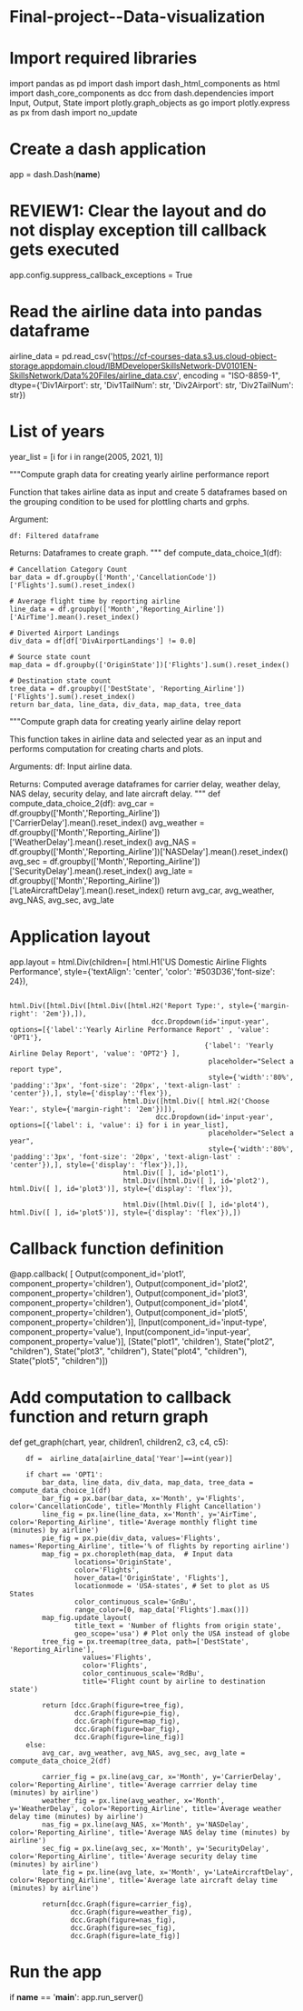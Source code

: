 # Final-project--Data-visualization

# Import required libraries
import pandas as pd
import dash
import dash_html_components as html
import dash_core_components as dcc
from dash.dependencies import Input, Output, State
import plotly.graph_objects as go
import plotly.express as px
from dash import no_update


# Create a dash application
app = dash.Dash(__name__)

# REVIEW1: Clear the layout and do not display exception till callback gets executed
app.config.suppress_callback_exceptions = True

# Read the airline data into pandas dataframe
airline_data =  pd.read_csv('https://cf-courses-data.s3.us.cloud-object-storage.appdomain.cloud/IBMDeveloperSkillsNetwork-DV0101EN-SkillsNetwork/Data%20Files/airline_data.csv', 
                            encoding = "ISO-8859-1",
                            dtype={'Div1Airport': str, 'Div1TailNum': str, 
                                   'Div2Airport': str, 'Div2TailNum': str})


# List of years 
year_list = [i for i in range(2005, 2021, 1)]

"""Compute graph data for creating yearly airline performance report 

Function that takes airline data as input and create 5 dataframes based on the grouping condition to be used for plottling charts and grphs.

Argument:
     
    df: Filtered dataframe
    
Returns:
   Dataframes to create graph. 
"""
def compute_data_choice_1(df):
    
    # Cancellation Category Count
    bar_data = df.groupby(['Month','CancellationCode'])['Flights'].sum().reset_index()
    
    # Average flight time by reporting airline
    line_data = df.groupby(['Month','Reporting_Airline'])['AirTime'].mean().reset_index()
    
    # Diverted Airport Landings
    div_data = df[df['DivAirportLandings'] != 0.0]
    
    # Source state count
    map_data = df.groupby(['OriginState'])['Flights'].sum().reset_index()
    
    # Destination state count
    tree_data = df.groupby(['DestState', 'Reporting_Airline'])['Flights'].sum().reset_index()
    return bar_data, line_data, div_data, map_data, tree_data


"""Compute graph data for creating yearly airline delay report

This function takes in airline data and selected year as an input and performs computation for creating charts and plots.

Arguments:
    df: Input airline data.
    
Returns:
    Computed average dataframes for carrier delay, weather delay, NAS delay, security delay, and late aircraft delay.
"""
def compute_data_choice_2(df):
    avg_car = df.groupby(['Month','Reporting_Airline'])['CarrierDelay'].mean().reset_index()
    avg_weather = df.groupby(['Month','Reporting_Airline'])['WeatherDelay'].mean().reset_index()
    avg_NAS = df.groupby(['Month','Reporting_Airline'])['NASDelay'].mean().reset_index()
    avg_sec = df.groupby(['Month','Reporting_Airline'])['SecurityDelay'].mean().reset_index()
    avg_late = df.groupby(['Month','Reporting_Airline'])['LateAircraftDelay'].mean().reset_index()
    return avg_car, avg_weather, avg_NAS, avg_sec, avg_late


# Application layout
app.layout = html.Div(children=[ html.H1('US Domestic Airline Flights Performance', style={'textAlign': 'center', 'color': '#503D36','font-size': 24}),
                               
   
                                html.Div([html.Div([html.Div([html.H2('Report Type:', style={'margin-right': '2em'}),]),
                                       dcc.Dropdown(id='input-year', options=[{'label':'Yearly Airline Performance Report' , 'value': 'OPT1'},
                                                    {'label': 'Yearly Airline Delay Report', 'value': 'OPT2'} ],
                                                     placeholder="Select a report type",
                                                     style={'width':'80%', 'padding':'3px', 'font-size': '20px', 'text-align-last' : 'center'}),], style={'display':'flex'}),
                                html.Div([html.Div([ html.H2('Choose Year:', style={'margin-right': '2em'})]),
                                        dcc.Dropdown(id='input-year', options=[{'label': i, 'value': i} for i in year_list],
                                                     placeholder="Select a year",
                                                     style={'width':'80%', 'padding':'3px', 'font-size': '20px', 'text-align-last' : 'center'}),], style={'display': 'flex'}),]),
                                html.Div([ ], id='plot1'),
                                html.Div([html.Div([ ], id='plot2'), html.Div([ ], id='plot3')], style={'display': 'flex'}),

                                html.Div([html.Div([ ], id='plot4'), html.Div([ ], id='plot5')], style={'display': 'flex'}),])

# Callback function definition
@app.callback( [
                Output(component_id='plot1', component_property='children'),
                Output(component_id='plot2', component_property='children'),
                Output(component_id='plot3', component_property='children'),
                Output(component_id='plot4', component_property='children'),
                Output(component_id='plot5', component_property='children')],
               [Input(component_id='input-type', component_property='value'),
                Input(component_id='input-year', component_property='value')],
               [State("plot1", 'children'), State("plot2", "children"),
                State("plot3", "children"), State("plot4", "children"),
                State("plot5", "children")])
                
# Add computation to callback function and return graph
def get_graph(chart, year, children1, children2, c3, c4, c5):
     
        df =  airline_data[airline_data['Year']==int(year)]
       
        if chart == 'OPT1':
            bar_data, line_data, div_data, map_data, tree_data = compute_data_choice_1(df)
            bar_fig = px.bar(bar_data, x='Month', y='Flights', color='CancellationCode', title='Monthly Flight Cancellation')
            line_fig = px.line(line_data, x='Month', y='AirTime', color='Reporting_Airline', title='Average monthly flight time (minutes) by airline')
            pie_fig = px.pie(div_data, values='Flights', names='Reporting_Airline', title='% of flights by reporting airline')
            map_fig = px.choropleth(map_data,  # Input data
                    locations='OriginState', 
                    color='Flights',  
                    hover_data=['OriginState', 'Flights'], 
                    locationmode = 'USA-states', # Set to plot as US States
                    color_continuous_scale='GnBu',
                    range_color=[0, map_data['Flights'].max()]) 
            map_fig.update_layout(
                    title_text = 'Number of flights from origin state', 
                    geo_scope='usa') # Plot only the USA instead of globe
            tree_fig = px.treemap(tree_data, path=['DestState', 'Reporting_Airline'], 
                      values='Flights',
                      color='Flights',
                      color_continuous_scale='RdBu',
                      title='Flight count by airline to destination state')
 
            return [dcc.Graph(figure=tree_fig), 
                    dcc.Graph(figure=pie_fig),
                    dcc.Graph(figure=map_fig),
                    dcc.Graph(figure=bar_fig),
                    dcc.Graph(figure=line_fig)]
        else:
            avg_car, avg_weather, avg_NAS, avg_sec, avg_late = compute_data_choice_2(df)
            
            carrier_fig = px.line(avg_car, x='Month', y='CarrierDelay', color='Reporting_Airline', title='Average carrrier delay time (minutes) by airline')
            weather_fig = px.line(avg_weather, x='Month', y='WeatherDelay', color='Reporting_Airline', title='Average weather delay time (minutes) by airline')
            nas_fig = px.line(avg_NAS, x='Month', y='NASDelay', color='Reporting_Airline', title='Average NAS delay time (minutes) by airline')
            sec_fig = px.line(avg_sec, x='Month', y='SecurityDelay', color='Reporting_Airline', title='Average security delay time (minutes) by airline')
            late_fig = px.line(avg_late, x='Month', y='LateAircraftDelay', color='Reporting_Airline', title='Average late aircraft delay time (minutes) by airline')
            
            return[dcc.Graph(figure=carrier_fig), 
                   dcc.Graph(figure=weather_fig), 
                   dcc.Graph(figure=nas_fig), 
                   dcc.Graph(figure=sec_fig), 
                   dcc.Graph(figure=late_fig)]


# Run the app
if __name__ == '__main__':
    app.run_server()
